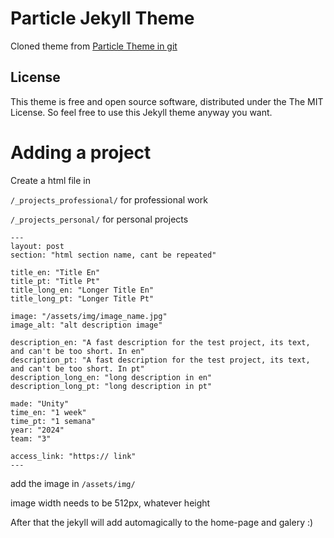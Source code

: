 # Particle Jekyll Theme

Cloned theme from [Particle Theme in git](https://github.com/nrandecker/particle.git)

## License

This theme is free and open source software, distributed under the The MIT License. So feel free to use this Jekyll theme anyway you want.

# Adding a project

Create a html file in

`/_projects_professional/` for professional work

`/_projects_personal/` for personal projects
```
---
layout: post
section: "html section name, cant be repeated"

title_en: "Title En"
title_pt: "Title Pt"
title_long_en: "Longer Title En"
title_long_pt: "Longer Title Pt"

image: "/assets/img/image_name.jpg"
image_alt: "alt description image"

description_en: "A fast description for the test project, its text, and can't be too short. In en"
description_pt: "A fast description for the test project, its text, and can't be too short. In pt"
description_long_en: "long description in en"
description_long_pt: "long description in pt"

made: "Unity"
time_en: "1 week"
time_pt: "1 semana"
year: "2024"
team: "3"

access_link: "https:// link"
---
```

add the image in `/assets/img/`

image width needs to be 512px, whatever height

After that the jekyll will add automagically to the home-page and galery :)
